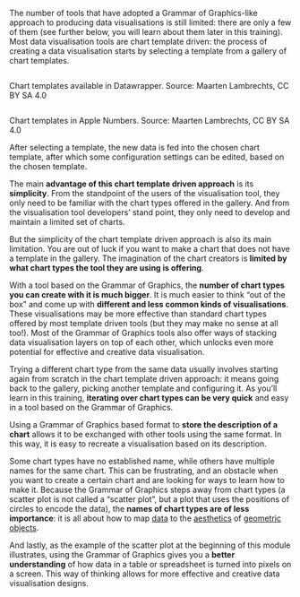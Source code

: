 The number of tools that have adopted a Grammar of Graphics-like approach to producing data visualisations is still limited: there are only a few of them (see further below, you will learn about them later in this training). Most data visualisation tools are chart template driven: the process of creating a data visualisation starts by selecting a template from a gallery of chart templates.

<p class='center'>
<img src='Introduction%20and%20the%20origins%20of%20the%20Grammar%20of%20Gra%20750f4e73349846d4910a836da171d66d/datawrapper-chart-templates.png' alt='' class='max-600' />
</p>

Chart templates available in Datawrapper. Source: Maarten Lambrechts, CC BY SA 4.0

<p class='center'>
<img src='Introduction%20and%20the%20origins%20of%20the%20Grammar%20of%20Gra%20750f4e73349846d4910a836da171d66d/numbers-chart-templates.png' alt='' class='max-400' />
</p>

Chart templates in Apple Numbers. Source: Maarten Lambrechts, CC BY SA 4.0

After selecting a template, the new data is fed into the chosen chart template, after which some configuration settings can be edited, based on the chosen template.

The main **advantage of this chart template driven approach** is its **simplicity**. From the standpoint of the users of the visualisation tool, they only need to be familiar with the chart types offered in the gallery. And from the visualisation tool developers’ stand point, they only need to develop and maintain a limited set of charts.

But the simplicity of the chart template driven approach is also its main limitation. You are out of luck if you want to make a chart that does not have a template in the gallery. The imagination of the chart creators is **limited by what chart types the tool they are using is offering**.

With a tool based on the Grammar of Graphics, the **number of chart types you can create with it is much bigger**. It is much easier to think “out of the box” and come up with **different and less common kinds of visualisations**. These visualisations may be more effective than standard chart types offered by most template driven tools (but they may make no sense at all too!). Most of the Grammar of Graphics tools also offer ways of stacking data visualisation layers on top of each other, which unlocks even more potential for effective and creative data visualisation.

Trying a different chart type from the same data usually involves starting again from scratch in the chart template driven approach: it means going back to the gallery, picking another template and configuring it. As you’ll learn in this training, **iterating over chart types can be very quick** and easy in a tool based on the Grammar of Graphics.

Using a Grammar of Graphics based format to **store the description of a chart** allows it to be exchanged with other tools using the same format. In this way, it is easy to recreate a visualisation based on its description.

Some chart types have no established name, while others have multiple names for the same chart. This can be frustrating, and an obstacle when you want to create a certain chart and are looking for ways to learn how to make it. Because the Grammar of Graphics steps away from chart types (a scatter plot is not called a “scatter plot”, but a plot that uses the positions of circles to encode the data), the **names of chart types are of less importance**: it is all about how to map <span class='internal-link'>[data](gog-building-blocks-data)</span> to the <span class='internal-link'>[aesthetics](gog-building-blocks-aesthetics)</span> of <span class='internal-link'>[geometric objects](gog-building-blocks-geometric-objects)</span>.

And lastly, as the example of the scatter plot at the beginning of this module illustrates, using the Grammar of Graphics gives you a **better understanding** of how data in a table or spreadsheet is turned into pixels on a screen. This way of thinking allows for more effective and creative data visualisation designs.